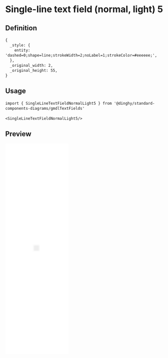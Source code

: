# Single-line text field (normal, light) 5

## Definition

```
{
  _style: { 
    entity: 'dashed=0;shape=line;strokeWidth=2;noLabel=1;strokeColor=#eeeeee;',
  },
  _original_width: 2,
  _original_height: 55,
}
```

## Usage

```
import { SingleLineTextFieldNormalLight5 } from '@dinghy/standard-components-diagrams/gmdlTextFields'

<SingleLineTextFieldNormalLight5/>
```

## Preview

<img src="./single-line-text-field-normal-light-5.png" width="200"/>
